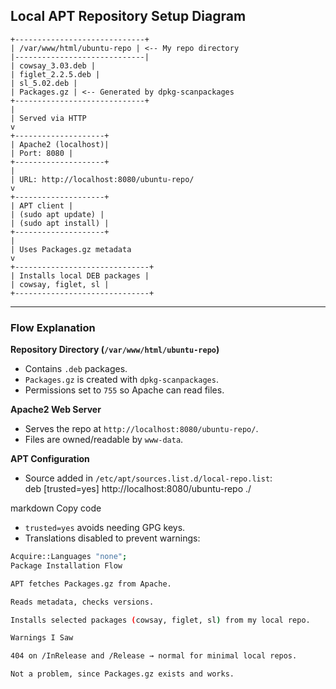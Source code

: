 ## Local APT Repository Setup Diagram
```
+-----------------------------+
| /var/www/html/ubuntu-repo | <-- My repo directory
|-----------------------------|
| cowsay_3.03.deb |
| figlet_2.2.5.deb |
| sl_5.02.deb |
| Packages.gz | <-- Generated by dpkg-scanpackages
+-----------------------------+
|
| Served via HTTP
v
+--------------------+
| Apache2 (localhost)|
| Port: 8080 |
+--------------------+
|
| URL: http://localhost:8080/ubuntu-repo/
v
+--------------------+
| APT client |
| (sudo apt update) |
| (sudo apt install) |
+--------------------+
|
| Uses Packages.gz metadata
v
+------------------------------+
| Installs local DEB packages |
| cowsay, figlet, sl |
+------------------------------+
```
---

### Flow Explanation

**Repository Directory (`/var/www/html/ubuntu-repo`)**  
- Contains `.deb` packages.  
- `Packages.gz` is created with `dpkg-scanpackages`.  
- Permissions set to `755` so Apache can read files.  

**Apache2 Web Server**  
- Serves the repo at `http://localhost:8080/ubuntu-repo/`.  
- Files are owned/readable by `www-data`.  

**APT Configuration**  
- Source added in `/etc/apt/sources.list.d/local-repo.list`:  
deb [trusted=yes] http://localhost:8080/ubuntu-repo ./

markdown
Copy code
- `trusted=yes` avoids needing GPG keys.  
- Translations disabled to prevent warnings:  
```bash
Acquire::Languages "none";
Package Installation Flow

APT fetches Packages.gz from Apache.

Reads metadata, checks versions.

Installs selected packages (cowsay, figlet, sl) from my local repo.

Warnings I Saw

404 on /InRelease and /Release → normal for minimal local repos.

Not a problem, since Packages.gz exists and works.
